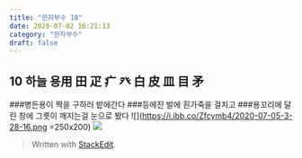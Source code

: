 ```yaml
---
title: "한자부수 10"
date: 2020-07-02 16:21:13
category: "한자부수"
draft: false
---
```

## 10 하늘 용用 田 疋 疒 癶 白 皮 皿 目 矛 
###병든용이 짝을 구하러 밭에간다
###등에진 발에 흰가죽을 걸치고
###용꼬리에 달린 창에 그릇이 깨지는걸 눈으로 봤다
![](https://i.ibb.co/Zfcymb4/2020-07-05-3-28-16.png =250x200)
![](https://i.ibb.co/xY6TG1J/2020-07-03-2-42-28.png)

> Written with [StackEdit](https://stackedit.io/).
<!--stackedit_data:
eyJoaXN0b3J5IjpbOTM4Mjg0NjQwLC0xNzE3NjUwMDIyLDE0Nj
UwODgzODIsLTE2NjY2MTM4MjBdfQ==
-->